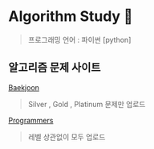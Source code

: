 # Algorithm Study 📔

> 프로그래밍 언어 : 파이썬 [python] <br> 


## 알고리즘 문제 사이트 

[Baekjoon](https://www.acmicpc.net/) <br>
>  Silver , Gold , Platinum  문제만 업로드 <br>

[Programmers](https://programmers.co.kr/) <br>
>  레벨 상관없이 모두 업로드


 

